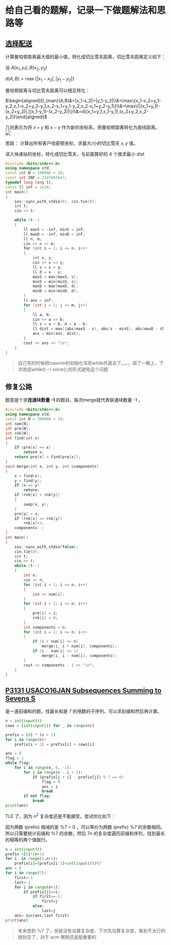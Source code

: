 # 给自己看的题解，记录一下做题解法和思路等

## [选择配送](./hdu25春/1010%20选择配送.html)

计算曼哈顿距离最大值的最小值，转化成切比雪夫距离，切比雪夫距离定义如下：

设 $A(x_1,y_1),B(x_2,y_2)$

$d(A,B)=\max\{|x_1-x_2|,|y_1-y_2|\}$

曼哈顿距离与切比雪夫距离可以相互转化：

$\begin{aligned}D_{man}(A,B)&=|x_1-x_2|+|y_1-y_2|\\&=\max\{x_1-x_2+y_1-y_2,x_1-x_2+y_2-y_1,x_2-x_1+y_1-y_2,x_2-x_1+y_2-y_1\}\\&=\max\{|(x_1+y_1)-(x_2+y_2)|,|(x_1-y_1)-(x_2-y_2)|\}\\&=d((x_1+y_1,x_1-y_1),(x_2+y_2,x_2-y_2))\end{aligned}$

几何表示为将 $x+y$ 和 $x-y$ 作为新的坐标系，把曼哈顿距离转化为直线距离。
![ ](./hdu25春/QQ20250322-133111.png)

思路：
计算出所有客户哈密顿坐标，求最大/小的切比雪夫 $x,y$ 值。

读入快递站的坐标，转化成切比雪夫，与前面算好的 4 个值求最小 dist  

```cpp
#include <bits/stdc++.h>
using namespace std;
const int N = 100000 + 10;
const int INF = 2147483647;
typedef long long ll;
const ll inf = 1e18;
int main()
{
    ios::sync_with_stdio(0), cin.tie(0);
    int t;
    cin >> t;

    while (t--)
    {
        ll maxS = -inf, minS = inf;
        ll maxD = -inf, minD = inf;
        ll n, m;
        cin >> n >> m;
        for (int i = 1; i <= n; i++)
        {
            int x, y;
            cin >> x >> y;
            ll s = x + y;
            ll d = x - y;
            maxS = max(maxS, s);
            minS = min(minS, s);
            maxD = max(maxD, d);
            minD = min(minD, d); 
        }
        ll ans = inf;
        for (int j = 1; j <= m; j++)
        {
            ll a, b;
            cin >> a >> b;
            ll s = a + b, d = a - b;
            ll dist = max({abs(maxS - s), abs(s - minS), abs(maxD - d), abs(d - minD)});
            ans = min(ans, dist);
        }
        cout << ans << "\n";
    }
}
```

> 自己写的时候把maxmin的初始化写到while外面去了。。。。调了一晚上，下次改成while(t--) solve();的形式避免这个问题

## 修复公路

题意是个求**连通块数量 -1** 的题目。每次merge就代表联通块数量 -1 。

```cpp
#include <bits/stdc++.h>
using namespace std;
const int N = 300000 + 10;
int num[N];
int pre[N];
int rnk[N];
int find(int x)
{
    if (pre[x] == x)
        return x;
    return pre[x] = find(pre[x]);
}
void merge(int x, int y, int &components)
{
    x = find(x);
    y = find(y);
    if (x == y)
        return;
    if (rnk[x] < rnk[y])
    {
        swap(x, y);
    }
    pre[y] = x;
    if (rnk[x] == rnk[y])
        rnk[x]++;
    components--;
}
int main()
{
    ios::sync_with_stdio(false);
    cin.tie(0);
    int t;
    cin >> t;
    while (t--)
    {
        int n;
        cin >> n;
        for (int i = 1; i <= n; i++)
        {
            cin >> num[i];
        }
        for (int i = 1; i <= n; i++)
        {
            pre[i] = i;
            rnk[i] = 0;
        }
        int components = n;
        for (int i = 1; i <= n; i++)
        {
            if (i + num[i] <= n)
                merge(i, i + num[i], components);
            if (i - num[i] >= 1)
                merge(i, i - num[i], components);
        }
        cout << components - 1 << "\n";
    }
}
```

## [P3131 USACO16JAN Subsequences Summing to Sevens S](https://www.luogu.com.cn/problem/P3131)

是一道前缀和的题，找最长和是 7 的倍数的子序列，可以求前缀和然后再计算。

```python
n = int(input())
cows = [int(input()) for _ in range(n)]

prefix = [0] * (n + 1)
for i in range(n):
    prefix[i + 1] = prefix[i] + cows[i]

ans = 0
flag = 1
while flag:
    for i in range(n, 0, -1):  
        for j in range(n - i + 1): 
            if (prefix[j + i] - prefix[j]) % 7 == 0:
                flag = 0
                ans = i
                break
        if not flag:
            break
print(ans)
```

TLE 了，因为 $n^2$ 复杂度还是不能接受，尝试优化如下：

因为两数 (prefix) 相减的差 %7 = 0 ，可以等价为两数 (prefix) %7 的余数相同。所以只需要统计前缀和 %7 的余数，然后 $7n$ 的复杂度遍历前缀和序列，找到最长的相等的两个值就行。

```python
n = int(input())
prefix =[0]*(n+1)
for i  in range(1,n+1):
    prefix[i]=(prefix[i-1]+int(input()))%7
ans = 0
for i in range(7):
    first=-1
    last=-1
    for j in range(n+1):
        if prefix[j]==i:
            if first==-1:
                first=j
            else:
                last=j
    ans= max(ans,last-first)
print(ans)
```

>本来想到 %7 了，但是没有估算复杂度，下次先估算复杂度，看到不太行的就别交了，对于 acm 赛制还是挺重要的
